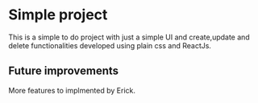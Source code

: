# Simple project

This is a simple to do project with just a simple UI and create,update and delete functionalities developed using plain css and ReactJs.

## Future improvements

More features to implmented by Erick.
